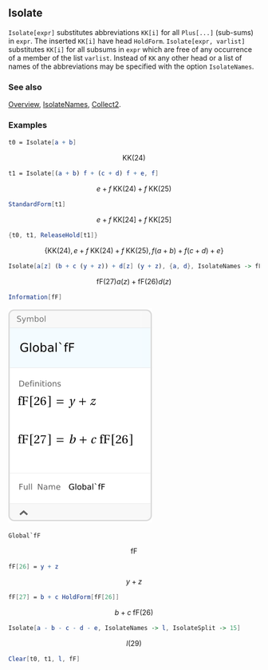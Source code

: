 ## Isolate

`Isolate[expr]` substitutes abbreviations `KK[i]` for all `Plus[...]` (sub-sums) in `expr`. The inserted `KK[i]` have head `HoldForm`. `Isolate[expr, varlist]` substitutes `KK[i]` for all subsums in `expr` which are free of any occurrence of a member of the list `varlist`. Instead of `KK` any other head or a list of names of the abbreviations may be specified with the option `IsolateNames`.

### See also

[Overview](Extra/FeynCalc.md), [IsolateNames](IsolateNames.md), [Collect2](Collect2.md).

### Examples

```mathematica
t0 = Isolate[a + b]
```

$$\text{KK}(24)$$

```mathematica
t1 = Isolate[(a + b) f + (c + d) f + e, f]
```

$$e+f \;\text{KK}(24)+f \;\text{KK}(25)$$

```mathematica
StandardForm[t1]
```

$$e+f \;\text{KK}[24]+f \;\text{KK}[25]$$

```mathematica
{t0, t1, ReleaseHold[t1]}
```

$$\{\text{KK}(24),e+f \;\text{KK}(24)+f \;\text{KK}(25),f (a+b)+f (c+d)+e\}$$

```mathematica
Isolate[a[z] (b + c (y + z)) + d[z] (y + z), {a, d}, IsolateNames -> fF]
```

$$\text{fF}(27) a(z)+\text{fF}(26) d(z)$$

```mathematica
Information[fF]
```

![1h43hlg7mmzzn](img/1h43hlg7mmzzn.svg)

```mathematica
Global`fF
```

$$\text{fF}$$

```mathematica
fF[26] = y + z
```

$$y+z$$

```mathematica
fF[27] = b + c HoldForm[fF[26]]
```

$$b+c \;\text{fF}(26)$$

```mathematica
Isolate[a - b - c - d - e, IsolateNames -> l, IsolateSplit -> 15]
```

$$l(29)$$

```mathematica
Clear[t0, t1, l, fF]
```
